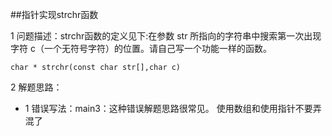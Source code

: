 ##指针实现strchr函数

1 问题描述：strchr函数的定义见下:在参数 str 所指向的字符串中搜索第一次出现字符 c（一个无符号字符）的位置。请自己写一个功能一样的函数。

```
char * strchr(const char str[],char c)
```


2 解题思路：

- 1 错误写法：main3：这种错误解题思路很常见。 使用数组和使用指针不要弄混了